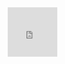 <div id="header" align="center">
    <iframe src="https://giphy.com/embed/tkEaYA3Kd5WtyXtLqu" width="100" height="100" frameBorder="0" class="giphy-embed" allowFullScreen></iframe>
</div>
